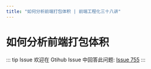 ```yaml
---
title: "如何分析前端打包体积 | 前端工程化三十八讲"
---
```


# 如何分析前端打包体积

::: tip Issue
欢迎在 Gtihub Issue 中回答此问题: [Issue 755](https://github.com/shfshanyue/Daily-Question/issues/755)
:::
